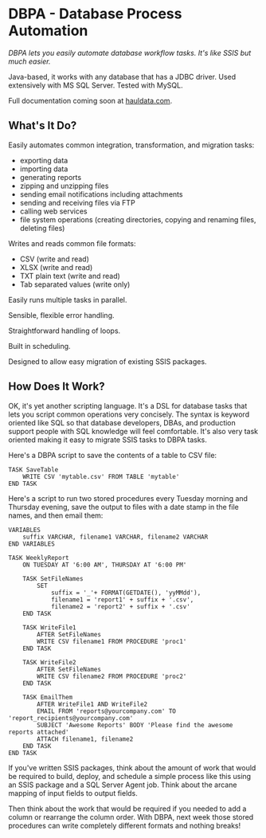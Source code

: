DBPA - Database Process Automation
==================================

*DBPA lets you easily automate database workflow tasks.  It's like SSIS but much easier.*

Java-based, it works with any database that has a JDBC driver.  Used extensively with MS SQL Server.  Tested with MySQL.

Full documentation coming soon at [hauldata.com](http://www.hauldata.com).

What's It Do?
-------------

Easily automates common integration, transformation, and migration tasks:

- exporting data
- importing data
- generating reports
- zipping and unzipping files
- sending email notifications including attachments
- sending and receiving files via FTP
- calling web services
- file system operations (creating directories, copying and renaming files, deleting files)

Writes and reads common file formats:

- CSV (write and read)
- XLSX (write and read)
- TXT plain text (write and read)
- Tab separated values (write only)

Easily runs multiple tasks in parallel.

Sensible, flexible error handling.

Straightforward handling of loops.

Built in scheduling.

Designed to allow easy migration of existing SSIS packages.

How Does It Work?
-----------------

OK, it's yet another scripting language.  It's a DSL for database tasks that lets you script common operations very concisely.
The syntax is keyword oriented like SQL so that database developers, DBAs, and production support people with SQL knowledge will feel comfortable.
It's also very task oriented making it easy to migrate SSIS tasks to DBPA tasks.

Here's a DBPA script to save the contents of a table to CSV file:

```
TASK SaveTable
	WRITE CSV 'mytable.csv' FROM TABLE 'mytable'
END TASK
```

Here's a script to run two stored procedures every Tuesday morning and Thursday evening, save the output to files with a date stamp in the file names, and then email them:

```
VARIABLES
	suffix VARCHAR, filename1 VARCHAR, filename2 VARCHAR
END VARIABLES

TASK WeeklyReport
	ON TUESDAY AT '6:00 AM', THURSDAY AT '6:00 PM'

	TASK SetFileNames
		SET
			suffix = '_'+ FORMAT(GETDATE(), 'yyMMdd'),
			filename1 = 'report1' + suffix + '.csv',
			filename2 = 'report2' + suffix + '.csv'
	END TASK

	TASK WriteFile1
		AFTER SetFileNames
		WRITE CSV filename1 FROM PROCEDURE 'proc1'
	END TASK

	TASK WriteFile2
		AFTER SetFileNames
		WRITE CSV filename2 FROM PROCEDURE 'proc2'
	END TASK

	TASK EmailThem
		AFTER WriteFile1 AND WriteFile2
		EMAIL FROM 'reports@yourcompany.com' TO 'report_recipients@yourcompany.com'
		SUBJECT 'Awesome Reports' BODY 'Please find the awesome reports attached'
		ATTACH filename1, filename2
	END TASK
END TASK
```

If you've written SSIS packages, think about the amount of work that would be required to build, deploy,
and schedule a simple process like this using an SSIS package and a SQL Server Agent job.
Think about the arcane mapping of input fields to output fields.

Then think about the work that would be required if you needed to add a column or rearrange the column order.
With DBPA, next week those stored procedures can write completely different formats and nothing breaks!
